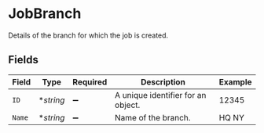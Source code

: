 # JobBranch

Details of the branch for which the job is created.


## Fields

| Field                              | Type                               | Required                           | Description                        | Example                            |
| ---------------------------------- | ---------------------------------- | ---------------------------------- | ---------------------------------- | ---------------------------------- |
| `ID`                               | **string*                          | :heavy_minus_sign:                 | A unique identifier for an object. | 12345                              |
| `Name`                             | **string*                          | :heavy_minus_sign:                 | Name of the branch.                | HQ NY                              |